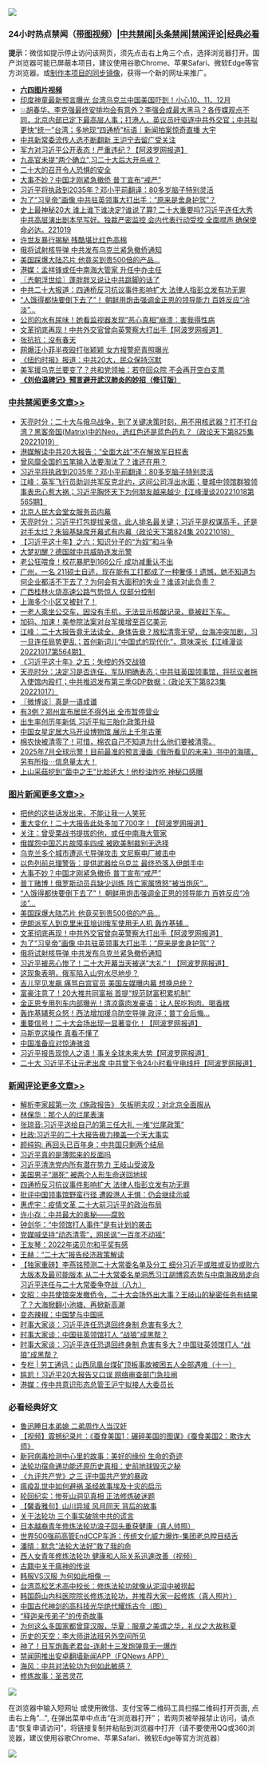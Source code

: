 ![](https://raw.githubusercontent.com/jsvpn/jsproxy/dev/64photo/fqnews-qr.jpg)

<div id="tt">
<h3>24小时热点禁闻（<a href="https://aaa.v2dns.tk/?QAjUl=BgRp5UNKRn&T5Vk=fPVH&Q59Ab=WxGE" target="_blank">带图视频</a>）|<a href="#%E4%B8%AD%E5%85%B1%E7%A6%81%E9%97%BB%E6%9B%B4%E5%A4%9A%E6%96%87%E7%AB%A0">中共禁闻</a>|<a href="#%E5%9B%BE%E7%89%87%E6%96%B0%E9%97%BB%E6%9B%B4%E5%A4%9A%E6%96%87%E7%AB%A0">头条禁闻</a>|<a href="#%E6%96%B0%E9%97%BB%E8%AF%84%E8%AE%BA%E6%9B%B4%E5%A4%9A%E6%96%87%E7%AB%A0">禁闻评论|<a href="#%E5%BF%85%E7%9C%8B%E7%BB%8F%E5%85%B8%E5%A5%BD%E6%96%87">经典必看</a></h3>
<div><b>提示：</b>微信如提示停止访问该网页，须先点击右上角三个点，选择浏览器打开。国产浏览器可能已屏蔽本项目，建议使用谷歌Chrome、苹果Safari、微软Edge等官方浏览器。或<a href="%E5%88%B6%E4%BD%9Cgit%E7%A6%81%E9%97%BB%E9%95%9C%E5%83%8F.md">制作本项目的同步镜像</a>，获得一个新的网址来推广。</div>
<ul>
<li><b><a href="http://d2.v2rss.gq/64.mp4" target="_blank">六四图片视频</a></b></li>
<li><a href="/cnnews/20221019/1799239.md">印度神童最新预言曝光 台湾乌克兰中国美国吓到！小心10、11、12月</a></li>
<li><a href="/sohnews/20221019/1799128.md">💥胡春华、李克强最终安排均会有意外？李强会成最大黑马？各传媒观点不同，北京内部已定下最高层人事；打港人，英议员吁驱逐中共外交官；中共拟更快“统一”台湾；多地现“四通桥”标语｜新闻拍案惊奇直播 大宇</a></li>
<li><a href="/ssgc/20221019/1799210.md">中共新常委流传人选不断翻新 王沪宁去留广受关注</a></li>
<li><a href="/cnnews/20221019/1799312.md">军方对习近平公开表态！严重违纪？【阿波罗网报道】</a></li>
<li><a href="/sohnews/20221019/1799272.md">九高官未提“两个确立”,习二十大后大开杀戒？</a></li>
<li><a href="/renquan/20221019/1799281.md">二十大的召开令人恐惧的安全</a></li>
<li><a href="/topimagenews/20221019/1799310.md">大事不妙？中国才刚紧急撤侨 普丁宣布“戒严”</a></li>
<li><a href="/cbnews/20221020/1799397.md">习近平将执政到2035年？邓小平前翻译：80多岁脑子特别灵活</a></li>
<li><a href="/topimagenews/20221019/1799182.md">为了“习皇帝”画像 中共驻英领事大打出手：“原来是舍身护驾”？</a></li>
<li><a href="/sohnews/20221019/1799282.md">史上最神秘20大 谁上谁下谁决定?谁说了算? 二十大重要吗?习近平连任大秀 中共高层演出剧本早写好。独裁严密监控 会内代表行动受控 全面噤声 确保使命必达。221019</a></li>
<li><a href="/cnnews/20221020/1799450.md">许世友暴行揭秘 残酷堪比红色高棉</a></li>
<li><a href="/topimagenews/20221019/1799130.md">俄将试射核导弹 中共发布乌克兰紧急撤侨通知</a></li>
<li><a href="/topimagenews/20221019/1799214.md">美国踩爆大陆芯片 他竟买到贵500倍的产品…</a></li>
<li><a href="/cnnews/20221020/1799425.md">港媒：孟祥锋或任中南海大管家 升任中办主任</a></li>
<li><a href="/ssgc/20221019/1799152.md">〖兲朝浮世绘〗蓬胖胖又说让中共跳脚的话了</a></li>
<li><a href="/headline/20221019/1799246.md">中共二十大报道：四通桥反习抗议事件影响扩大 法律人指彭立发有功无罪</a></li>
<li><a href="/topimagenews/20221019/1799258.md">“人饿得都快要倒下去了”！ 朝鲜用炮击强调金正恩的领导能力 百姓反应“冷淡”…</a></li>
<li><a href="/cnnews/20221019/1799313.md">公司的水有尿味！她看监视器发现“恶心真相”崩溃：害我得性病</a></li>
<li><a href="/topimagenews/20221019/1799196.md">文革彻底再现！中共外交官曾向英警察大打出手【阿波罗网报道】</a></li>
<li><a href="/baitai/20221019/1799206.md">张抗抗：没有春天</a></li>
<li><a href="/yule/20221019/1799158.md">网爆汪小菲半夜殴打张颖颖 女方报警瘀青照曝光</a></li>
<li><a href="/headline/20221019/1799231.md">《纽约时报》报道：中共20大，民众保持沉默</a></li>
<li><a href="/cnnews/20221020/1799377.md">美军援乌克兰要变了？共和党领袖：若夺回众院 不会再开空白支票</a></li>
<li><b><a href="/comments/20200207/1272816.md" target="_blank">《刘伯温碑记》预言避开武汉肺炎的妙招（修订版）</a></b></li>
</ul>
</div>

<div class="catlist">
<h3><a href="/cbnews/" target="_blank">中共禁闻</a><span><a href="/cbnews/" target="_blank" rel="nofollow">更多文章>></a></span></h3>
<ul>
<li><a href="/cbnews/20221020/1799545.md" target="_blank">天亮时分：二十大与俄乌战争，到了关键决策时刻，用不用核武器？打不打台湾？黑客帝国(Matrix)中的Neo，选红色还是蓝色药丸？（政论天下第825集 20221019）</a></li>
<li><a href="/cbnews/20221020/1799431.md" target="_blank">港媒解读中共20大报告：“全面大战”不在解放军日程表</a></li>
<li><a href="/cbnews/20221020/1799430.md" target="_blank">曾风靡全国的五笔输入法要淘汰了？谁还在用？</a></li>
<li><a href="/cbnews/20221020/1799397.md" target="_blank">习近平将执政到2035年？邓小平前翻译：80多岁脑子特别灵活</a></li>
<li><a href="/cbnews/20221019/1799189.md" target="_blank">江峰：英军飞行员助训共军反克北约，这间公司浮出水面；曼城中领馆群狼领事表忠心惹大祸；习近平胸怀天下为何朋友越来越少【江峰漫谈20221018第565期】</a></li>
<li><a href="/cbnews/20221019/1799117.md" target="_blank">北京人民大会堂女服务员内幕</a></li>
<li><a href="/cbnews/20221019/1799115.md" target="_blank">天亮时分：习近平打包提拔亲信，此人排名最关键；习近平是权谋高手，还是对手太烂？朱镕基缺席开幕式有内幕（政论天下第824集 20221018）</a></li>
<li><a href="/cbnews/20221019/1798907.md" target="_blank">【习近平这十年】之六：知识分子的“为奴”和斗争</a></li>
<li><a href="/cbnews/20221019/1799008.md" target="_blank">大梦初醒？德国就中共威胁连发示警</a></li>
<li><a href="/cbnews/20221019/1799007.md" target="_blank">老公狂喂食！校花暴肥到166公斤 成功减重认不出</a></li>
<li><a href="/comments/20221019/1798983.md" target="_blank">广州，一名 211硕士自述，现在能有工打都成了一种奢侈！遗憾，她不知道为何企业都活不下去了？为何会有大面积的失业？谁该对此负责？</a></li>
<li><a href="/cbnews/20221019/1798958.md" target="_blank">广西桂林火烧高速公路气势惊人 仅部分控制</a></li>
<li><a href="/comments/20221018/1798914.md" target="_blank">上海多个小区又被封了！</a></li>
<li><a href="/comments/20221018/1798897.md" target="_blank">一老人乘坐公交车，因没有手机，无法显示核酸记录，竟被赶下车。</a></li>
<li><a href="/cbnews/20221018/1798835.md" target="_blank">加码、加速！美参院法案对台军援增至百亿美元</a></li>
<li><a href="/cbnews/20221018/1798754.md" target="_blank">江峰：二十大报告竟无法读全，身体告衰？放松清零无望，台海冲突加剧，习一旦连任局势更乱；首创新词儿“中国式的现代化”，意味深长【江峰漫谈20221017第564期】</a></li>
<li><a href="/cbnews/20221018/1798450.md" target="_blank">《习近平这十年》之五：失控的外交战狼</a></li>
<li><a href="/cbnews/20221018/1798705.md" target="_blank">天亮时分：决定习是否连任，军队明确表态；中共驻英国领事馆，将抗议者拖入使馆内殴打；中共推迟发布第三季GDP数据；（政论天下第823集 20221017）</a></li>
<li><a href="/cbnews/20221018/1798621.md" target="_blank">〖微博谈〗真是一语成谶</a></li>
<li><a href="/cbnews/20221018/1798524.md" target="_blank">有3例？郑州宣布居民不得外出 全市暂停营业</a></li>
<li><a href="/cbnews/20221018/1798504.md" target="_blank">出生率创历年新低 习近平拟三胎化政策升级</a></li>
<li><a href="/cbnews/20221018/1798503.md" target="_blank">中国女星定居大马开设博物馆 展示上千年古董</a></li>
<li><a href="/comments/20221017/1798415.md" target="_blank">棉农快被清零了！可惜，棉农自己不知道为什么他们要被清零。</a></li>
<li><a href="/comments/20221017/1798407.md" target="_blank">2025年7月全球示警！目前最准的预言漫画《我所看见的未来》书中的海啸，另有所指⋯信息量太大！</a></li>
<li><a href="/cbnews/20221017/1798405.md" target="_blank">上山采菇挖到“菌中之王”比脸还大！他秒油炸吃 神秘口感曝</a></li>

</ul>
</div>
<div class="catlist">
<h3><a href="/topimagenews/" target="_blank">图片新闻</a><span><a href="/topimagenews/" target="_blank" rel="nofollow">更多文章>></a></span></h3>
<ul>
<li><a href="/topimagenews/20221020/1799516.md" target="_blank">把他的这些话发出来，不能让我一人笑死</a></li>
<li><a href="/topimagenews/20221020/1799515.md" target="_blank">重大变化！二十大报告此处多加了700字！【阿波罗网报道】</a></li>
<li><a href="/topimagenews/20221020/1799463.md" target="_blank">关注：曾受栗战书提拔的他，或任中南海大管家</a></li>
<li><a href="/topimagenews/20221020/1799375.md" target="_blank">俄媒怨中国芯片故障率四成 被欧美制裁别无选择</a></li>
<li><a href="/topimagenews/20221019/1799334.md" target="_blank">乌克兰多个城市遭巡弋导弹攻击 文尼察电厂被击中</a></li>
<li><a href="/topimagenews/20221019/1799333.md" target="_blank">以色列前总理警告：提供武器给乌克兰 最终恐落入伊朗手中</a></li>
<li><a href="/topimagenews/20221019/1799310.md" target="_blank">大事不妙？中国才刚紧急撤侨 普丁宣布“戒严”</a></li>
<li><a href="/topimagenews/20221019/1799264.md" target="_blank">普丁赌博！俄罗斯动员兵缺少训练 阵亡家属愤怒“被当炮灰”…</a></li>
<li><a href="/topimagenews/20221019/1799258.md" target="_blank">“人饿得都快要倒下去了”！ 朝鲜用炮击强调金正恩的领导能力 百姓反应“冷淡”…</a></li>
<li><a href="/topimagenews/20221019/1799214.md" target="_blank">美国踩爆大陆芯片 他竟买到贵500倍的产品…</a></li>
<li><a href="/topimagenews/20221019/1799211.md" target="_blank">伊朗派军人到克里米亚培训俄军使用无人机 轰炸基辅…</a></li>
<li><a href="/topimagenews/20221019/1799196.md" target="_blank">文革彻底再现！中共外交官曾向英警察大打出手【阿波罗网报道】</a></li>
<li><a href="/topimagenews/20221019/1799182.md" target="_blank">为了“习皇帝”画像 中共驻英领事大打出手：“原来是舍身护驾”？</a></li>
<li><a href="/topimagenews/20221019/1799130.md" target="_blank">俄将试射核导弹 中共发布乌克兰紧急撤侨通知</a></li>
<li><a href="/topimagenews/20221019/1799116.md" target="_blank">习近平被恶心惨了！二十大开幕当天被送”大礼“！【阿波罗网报道】</a></li>
<li><a href="/topimagenews/20221019/1799021.md" target="_blank">这现象表明，俄军陷入山穷水尽地步？</a></li>
<li><a href="/topimagenews/20221019/1798955.md" target="_blank">吉儿罕见发飙 痛骂白宫官员 美国左媒曝内幕 想换总统？</a></li>
<li><a href="/topimagenews/20221019/1798954.md" target="_blank">富豪注意了！20大推共同富裕 首提“规范财富积累机制”</a></li>
<li><a href="/topimagenews/20221018/1798886.md" target="_blank">金正恩专用列车内部曝光！清凉露肉发豪语：让人民吃狗肉、喝香槟</a></li>
<li><a href="/topimagenews/20221018/1798834.md" target="_blank">轰炸基辅惹众怒！西法增加援乌防空导弹 政评：普丁会后悔…</a></li>
<li><a href="/topimagenews/20221018/1798774.md" target="_blank">重要信号！二十大会场出现一显著变化！【阿波罗网报道】</a></li>
<li><a href="/topimagenews/20221018/1798773.md" target="_blank">马斯克这操作 真看不懂了</a></li>
<li><a href="/topimagenews/20221018/1798772.md" target="_blank">中国准备应对惊涛骇浪</a></li>
<li><a href="/topimagenews/20221018/1798760.md" target="_blank">习近平报告现惊人之语！事关全球未来大势【阿波罗网报道】</a></li>
<li><a href="/topimagenews/20221018/1798755.md" target="_blank">二十大 习近平不让元老出席 中共曾下令24小时看守电线杆【阿波罗网报道】</a></li>

</ul>
</div>
<div class="catlist">
<h3><a href="/comments/" target="_blank">新闻评论</a><span><a href="/comments/" target="_blank" rel="nofollow">更多文章>></a></span></h3>
<ul>
<li><a href="/comments/20221020/1799584.md" target="_blank">解析李家超第一次《施政报告》 矢板明夫叹：对北京全面服从</a></li>
<li><a href="/comments/20221020/1799580.md" target="_blank">林保华：那个人的烂尾表演</a></li>
<li><a href="/comments/20221020/1799579.md" target="_blank">张琼音:习近平送给自己的第三任大礼 一堆“烂尾政策”</a></li>
<li><a href="/comments/20221020/1799558.md" target="_blank">杜政:习近平的二十大报告极力掩盖一个天大事实</a></li>
<li><a href="/comments/20221020/1799556.md" target="_blank">颜纯钩: 再回头已百年身：中共国只剩两个结局</a></li>
<li><a href="/comments/20221020/1799555.md" target="_blank">习近平真的是薄熙来的反面吗</a></li>
<li><a href="/comments/20221020/1799541.md" target="_blank">习近平清洗党内所有潜在势力 王岐山受波及</a></li>
<li><a href="/comments/20221020/1799540.md" target="_blank">美国男子“溺死” 被两个人形生命送回地球</a></li>
<li><a href="/comments/20221020/1799539.md" target="_blank">四通桥反习抗议事件影响扩大 法律人指彭立发有功无罪</a></li>
<li><a href="/comments/20221020/1799538.md" target="_blank">批评中国领事馆野蛮行径 遭殴港人无惧：仍会继续示威</a></li>
<li><a href="/comments/20221020/1799500.md" target="_blank">惠虎宇：疫情文革 二十大前习近平的政治布局</a></li>
<li><a href="/comments/20221020/1799499.md" target="_blank">许小存：中共最大的奥秘——腐败</a></li>
<li><a href="/comments/20221020/1799498.md" target="_blank">钟剑华：“中领馆打人事件”是有计划的袭击</a></li>
<li><a href="/comments/20221020/1799497.md" target="_blank">党媒喊坚持“动态清零”，网民讽“一百年不动摇”</a></li>
<li><a href="/comments/20221020/1799496.md" target="_blank">王友琴：2022年诺贝尔和平奖有感</a></li>
<li><a href="/comments/20221020/1799495.md" target="_blank">王赫：“二十大”报告经济政策解读</a></li>
<li><a href="/comments/20221020/1799470.md" target="_blank">【独家重磅】李燕铭预测二十大常委名单及分工 细分习近平或胜或妥协或败六大版本及最可能版本 从二十大常委名单洞悉习江胡博弈态势与中南海政局走向 习近平连任与二十大常委争夺战（八九）</a></li>
<li><a href="/comments/20221020/1799462.md" target="_blank">文昭：中共使馆突发撤侨令，二十大会场外出大事？王岐山的秘密任务有结果了？大海掀翻小池塘、再掀新高潮</a></li>
<li><a href="/comments/20221020/1799453.md" target="_blank">变态辣椒：中国梦与中国吼</a></li>
<li><a href="/comments/20221019/1799370.md" target="_blank">时事大家谈：习近平连任恐退回终身制 危害有多大？</a></li>
<li><a href="/comments/20221019/1799369.md" target="_blank">时事大家谈：中国驻英领馆打人 “战狼”成黑帮？</a></li>
<li><a href="/comments/20221019/1799359.md" target="_blank">时事大家谈：习近平连任恐退回终身制 危害有多大？中国驻英领馆打人 “战狼”成黑帮？</a></li>
<li><a href="/comments/20221019/1799358.md" target="_blank">专栏 | 劳工通讯：山西凤凰台煤矿顶板事故被困五人全部遇难（十一）</a></li>
<li><a href="/comments/20221019/1799315.md" target="_blank">尴尬！习近平20大报告又口误 网络审查部门急拉闸</a></li>
<li><a href="/comments/20221019/1799298.md" target="_blank">港媒：传中共意识形态总管王沪宁拟接人大委员长</a></li>

</ul>
</div>

<div class="catlist">
<h3>必看经典好文</h3>
<ul>
<li><a href="/comments/20220408/1716379.md" target="_blank">鲁迅睡日本弟媳 二弟周作人当汉奸</a></li>
<li><a href="/comments/20210123/1473011.md" target="_blank">【视频】震撼纪录片：《蚕食美国1：碾碎美国的图谋》《蚕食美国2：欺诈大师》</a></li>
<li><a href="/cbnews/20210421/1530674.md" target="_blank">新冠病毒检测中心里的故事：美好的缘份 生命的奇迹</a></li>
<li><a href="/tculture/20121025/73069.md" target="_blank">法轮功宿命通功能还原历史真相：史前地球毁灭之秘</a></li>
<li><a href="/bookonline/20131116/201054.md" target="_blank">《九评共产党》之三 评中国共产党的暴政</a></li>
<li><a href="/comments/20200618/1346823.md" target="_blank">瘟疫乱世中如何避祸 圣经故事埃及十灾的启示</a></li>
<li><a href="/tculture/xiulian/20180114/885650.md" target="_blank">轮回纪实：惨死山洞见真相 正法修炼破迷题</a></li>
<li><a href="/bannedvideo/20210301/1495768.md" target="_blank">【馨香雅句】山川异域 风月同天 背后的故事</a></li>
<li><a href="/cbnews/20200703/1354907.md" target="_blank">关于法轮功 三个事实破除中共的谎言</a></li>
<li><a href="/comments/20211023/1642745.md" target="_blank">日本越裔青年修炼法轮功浪子回头重获健康（真人帅照）</a></li>
<li><a href="/comments/20220728/1764121.md" target="_blank">世界500强前高管EndCCP车游：传统文化威力爆炸-集团老总瞠目结舌</a></li>
<li><a href="/comments/20210312/1502968.md" target="_blank">潘晴：默念“法轮大法好”救了我的命</a></li>
<li><a href="/comments/20220520/1735217.md" target="_blank">西人女青年修炼法轮功 健康和人际关系迅速改善（视频）</a></li>
<li><a href="/ccpdope/20200531/1337409.md" target="_blank">古籍中关于瘟神的传说</a></li>
<li><a href="/bannedvideo/20220228/1697982.md" target="_blank">韩服VS汉服 为何如此相像 一</a></li>
<li><a href="/cbnews/20220707/1755000.md" target="_blank">台湾茑松艺术高中校长：修炼法轮功就像从泥沼中被捞起</a></li>
<li><a href="/comments/20211216/1666206.md" target="_blank">韩国蔚山内科医院院长修炼法轮功，并推荐大家一起修炼（真人照片）</a></li>
<li><a href="/comments/20220403/1714124.md" target="_blank">中国古代神剑的高科技光华绝代耀烁古今（图）</a></li>
<li><a href="/tculture/20121214/86862.md" target="_blank">“释迦亲传弟子”的传奇故事</a></li>
<li><a href="/comments/20220726/1762946.md" target="_blank">为何这么多国家都曾穿汉服，华夏：服章之美谓之华，礼仪之大故称夏</a></li>
<li><a href="/tculture/20121025/73064.md" target="_blank">历史的天空：李大师讲法班另外空间所见</a></li>
<li><a href="/cnnews/aboluonews/20150422/388322.md" target="_blank">神了！日军炮轰老君台-连射十三发炮弹竟无一爆炸</a></li>
<li><a href="/comments/20200503/1322531.md" target="_blank">禁闻网推出安卓翻墙新闻APP（FQNews APP）</a></li>
<li><a href="/comments/20191218/1228234.md" target="_blank">海风：中共对法轮功为何如此敏感？</a></li>
<li><a href="/comments/20220522/1736049.md" target="_blank">修炼故事：圣苦灵花</a></li>

</ul>
</div>

![](https://raw.githubusercontent.com/jsvpn/jsproxy/dev/64photo/fqnews-qr.jpg)

在浏览器中输入短网址 或使用微信、支付宝等二维码工具扫描二维码打开页面, 点击右上角"...", 在弹出菜单中点击“在浏览器打开”； 若网页被举报禁止访问，请点击“恢复申请访问”，将链接复制并粘贴到浏览器中打开（请不要使用QQ或360浏览器，建议使用谷歌Chrome、苹果Safari、微软Edge等官方浏览器）

![](https://raw.githubusercontent.com/jsvpn/jsproxy/dev/64photo/wx.jpg)